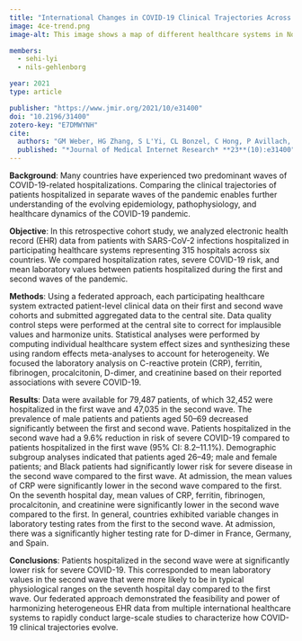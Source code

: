```yaml
---
title: "International Changes in COVID-19 Clinical Trajectories Across 315 Hospitals and 6 Countries: a 4CE Consortium Study"
image: 4ce-trend.png
image-alt: This image shows a map of different healthcare systems in North America, Europe, and South America. It also shows a Schematic of Federated EHS-based study.

members:
  - sehi-lyi
  - nils-gehlenborg

year: 2021
type: article

publisher: "https://www.jmir.org/2021/10/e31400"
doi: "10.2196/31400"
zotero-key: "E7DMWYNH"
cite:
  authors: "GM Weber, HG Zhang, S L'Yi, CL Bonzel, C Hong, P Avillach, A Gutiérrez-Sacristán, NP Palmer, ALM Tan, X Wang, W Yuan, N Gehlenborg, A Alloni, DF Amendola, A Bellasi, R Bellazzi, M Beraghi, M Bucalo, L Chiovato, K Cho, A Dagliati, H Estiri, RW Follett, N García Barrio, DA Hanauer, DW Henderson, YL Ho, JH Holmes, MR Hutch, R Kavuluru, K Kirchoff, JG Klann, AK Krishnamurthy, TT Le, M Liu, NHW Loh, S Lozano-Zahonero, Y Luo, S Maidlow, A Makoudjou, A Malovini, MR Martins, B Moal, M Morris, DL Mowery, SN Murphy, A Neuraz, KY Ngiam, MP Okoshi, GS Omenn, LP Patel, M Pedrera Jiménez, RA Prudente, MJ Samayamuthu, FJ Sanz Vidorreta, ER Schriver, P Schubert, P Serrano Balazote, BW Tan, SE Tanni, V Tibollo, S Visweswaran, KB Wagholikar, Z Xia, D Zöller, *The Consortium For Clinical Characterization Of COVID-19 By EHR (4CE)*, IS Kohane, T Cai, AM South, GA Brat"
  published: "*Journal of Medical Internet Research* **23**(10):e31400"
---
```

**Background**: Many countries have experienced two predominant waves of COVID-19-related hospitalizations. Comparing the clinical trajectories of patients hospitalized in separate waves of the pandemic enables further understanding of the evolving epidemiology, pathophysiology, and healthcare dynamics of the COVID-19 pandemic.

**Objective**: In this retrospective cohort study, we analyzed electronic health record (EHR) data from patients with SARS-CoV-2 infections hospitalized in participating healthcare systems representing 315 hospitals across six countries. We compared hospitalization rates, severe COVID-19 risk, and mean laboratory values between patients hospitalized during the first and second waves of the pandemic.

**Methods**: Using a federated approach, each participating healthcare system extracted patient-level clinical data on their first and second wave cohorts and submitted aggregated data to the central site. Data quality control steps were performed at the central site to correct for implausible values and harmonize units. Statistical analyses were performed by computing individual healthcare system effect sizes and synthesizing these using random effects meta-analyses to account for heterogeneity. We focused the laboratory analysis on C-reactive protein (CRP), ferritin, fibrinogen, procalcitonin, D-dimer, and creatinine based on their reported associations with severe COVID-19.

**Results**: Data were available for 79,487 patients, of which 32,452 were hospitalized in the first wave and 47,035 in the second wave. The prevalence of male patients and patients aged 50–69 decreased significantly between the first and second wave. Patients hospitalized in the second wave had a 9.6% reduction in risk of severe COVID-19 compared to patients hospitalized in the first wave (95% CI: 8.2–11.1%). Demographic subgroup analyses indicated that patients aged 26–49; male and female patients; and Black patients had significantly lower risk for severe disease in the second wave compared to the first wave. At admission, the mean values of CRP were significantly lower in the second wave compared to the first. On the seventh hospital day, mean values of CRP, ferritin, fibrinogen, procalcitonin, and creatinine were significantly lower in the second wave compared to the first. In general, countries exhibited variable changes in laboratory testing rates from the first to the second wave. At admission, there was a significantly higher testing rate for D-dimer in France, Germany, and Spain.

**Conclusions**: Patients hospitalized in the second wave were at significantly lower risk for severe COVID-19. This corresponded to mean laboratory values in the second wave that were more likely to be in typical physiological ranges on the seventh hospital day compared to the first wave. Our federated approach demonstrated the feasibility and power of harmonizing heterogeneous EHR data from multiple international healthcare systems to rapidly conduct large-scale studies to characterize how COVID-19 clinical trajectories evolve.
